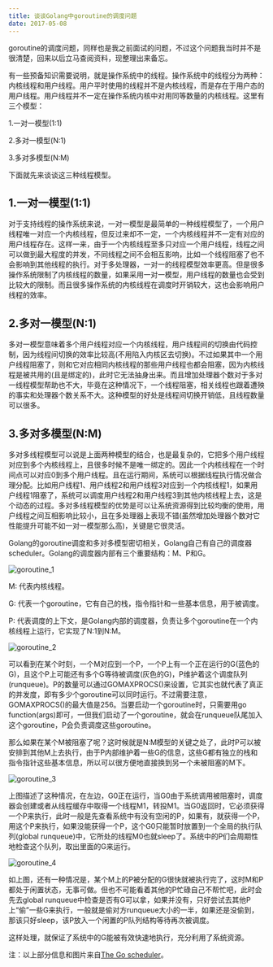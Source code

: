 ```yaml
---
title: 谈谈Golang中goroutine的调度问题
date: 2017-05-08
---
```


goroutine的调度问题，同样也是我之前面试的问题，不过这个问题我当时并不是很清楚，回来以后立马查阅资料，现整理出来备忘。

<!--more-->

有一些预备知识需要说明，就是操作系统中的线程。操作系统中的线程分为两种：内核线程和用户线程。用户平时使用的线程并不是内核线程，而是存在于用户态的用户线程。用户线程并不一定在操作系统内核中对用同等数量的内核线程。这里有三个模型：

1.一对一模型(1:1)

2.多对一模型(N:1)

3.多对多模型(N:M)

下面就先来谈谈这三种线程模型。

## 1.一对一模型(1:1)

对于支持线程的操作系统来说，一对一模型是最简单的一种线程模型了，一个用户线程唯一对应一个内核线程，但反过来却不一定，一个内核线程并不一定有对应的用户线程存在。这样一来，由于一个内核线程至多只对应一个用户线程，线程之间可以做到最大程度的并发，不同线程之间不会相互影响，比如一个线程阻塞了也不会影响到其他线程的执行。对于多处理器，一对一的线程模型效率更高。但是很多操作系统限制了内核线程的数量，如果采用一对一模型，用户线程的数量也会受到比较大的限制。而且很多操作系统的内核线程在调度时开销较大，这也会影响用户线程的效率。

## 2.多对一模型(N:1)

多对一模型意味着多个用户线程对应一个内核线程，用户线程间的切换由代码控制，因为线程间切换的效率比较高(不用陷入内核区去切换)。不过如果其中一个用户线程阻塞了，则和它对应相同内核线程的那些用户线程也都会阻塞，因为内核线程是被共用的(且是绑定的)，此时它无法抽身出来。而且增加处理器个数对于多对一线程模型帮助也不大，毕竟在这种情况下，一个线程阻塞，相关线程也跟着遭殃的事实和处理器个数关系不大。这种模型的好处是线程间切换开销低，且线程数量可以很多。

## 3.多对多模型(N:M)

多对多线程模型可以说是上面两种模型的结合，也是最复杂的，它把多个用户线程对应到多个内核线程上，且很多时候不是唯一绑定的。因此一个内核线程在一个时间点可以对应0到多个用户线程。且在运行期间，系统可以根据线程执行情况做合理分配。比如用户线程1、用户线程2和用户线程3对应到一个内核线程1，如果用户线程1阻塞了，系统可以调度用户线程2和用户线程3到其他内核线程上去，这是个动态的过程。多对多线程模型的优势是可以让系统资源得到比较均衡的使用，用户线程之间互相影响比较小，且在多处理器上表现不错(虽然增加处理器个数对它性能提升可能不如一对一模型那么高)，关键是它很灵活。

Golang的goroutine调度和多对多模型密切相关，Golang自己有自己的调度器scheduler。Golang的调度器内部有三个重要结构：M、P和G。

![goroutine_1](/assets/images/post_imgs/goroutine_1.jpg)

M: 代表内核线程。

G: 代表一个goroutine，它有自己的栈，指令指针和一些基本信息，用于被调度。

P: 代表调度的上下文，是Golang内部的调度器，负责让多个goroutine在一个内核线程上运行，它实现了N:1到N:M。

![goroutine_2](/assets/images/post_imgs/goroutine_2.jpg)

可以看到在某个时刻，一个M对应到一个P，一个P上有一个正在运行的G(蓝色的G)，且这个P上可能还有多个G等待被调度(灰色的G)，P维护着这个调度队列(runqueue)。P的数量可以通过GOMAXPROCS()来设置，它其实也就代表了真正的并发度，即有多少个goroutine可以同时运行。不过需要注意，GOMAXPROCS()的最大值是256。当要启动一个goroutine时，只需要用go function(args)即可，一但我们启动了一个goroutine，就会在runqueue队尾加入这个goroutine，P会负责调度这些goroutine。

那么如果在某个M被阻塞了呢？这时候就是N:M模型的关键之处了，此时P可以被安排到其他M上去执行，由于P内部维护着一些G的信息，这些G都有独立的栈和指令指针这些基本信息，所以可以很方便地直接换到另一个未被阻塞的M下。

![goroutine_3](/assets/images/post_imgs/goroutine_3.jpg)

上图描述了这种情况，在左边，G0正在运行，当G0由于系统调用被阻塞时，调度器会创建或者从线程缓存中取得一个线程M1，转投M1。当G0返回时，它必须获得一个P来执行，此时一般是先查看系统中有没有空闲的P，如果有，就获得一个P，用这个P来执行，如果没能获得一个P，这个G0只能暂时放置到一个全局的执行队列(global runqueue)中，它所处的线程M0也就sleep了。系统中的P们会周期性地检查这个队列，取出里面的G来运行。

![goroutine_4](/assets/images/post_imgs/goroutine_4.jpg)

如上图，还有一种情况是，某个M上的P被分配的G很快就被执行完了，这时M和P都处于闲置状态，无事可做。但也不可能看着其他的P忙碌自己不帮忙吧，此时会先去global runqueue中检查是否有G可以拿，如果并没有，只好尝试去其他P上“偷”一些G来执行，一般就是偷对方runqueue大小的一半，如果还是没偷到，那该只好sleep，该P放入一个闲置的P队列结构等待再次被调度。

这样处理，就保证了系统中的G能被有效快速地执行，充分利用了系统资源。

注：以上部分信息和图片来自[The Go scheduler](http://morsmachine.dk/go-scheduler)。
